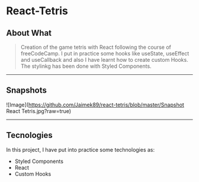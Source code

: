 # React-Tetris

## About What

>Creation of the game tetris with React following the course of freeCodeCamp. I put in practice some hooks like useState, useEffect and useCallback and also I have learnt how to create custom Hooks. The stylinkg has been done with Styled Components.
***

## Snapshots
![Image](https://github.com/Jaimek89/react-tetris/blob/master/Snapshot React Tetris.jpg?raw=true)
***

## Tecnologies

In this project, I have put into practice some technologies as:
- Styled Components
- React
- Custom Hooks
